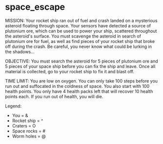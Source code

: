 # space_escape

MISSION:
Your rocket ship ran out of fuel and crash landed on a mysterious asteroid floating through space. 
Your sensors have detected a source of plutonium ore, which can be used to power your ship, scattered 
throughout the asteroid's surface. You must scavenge the asteroid in search of plutonium ore for fuel, 
as well as find pieces of your rocket ship that broke off during the crash. Be careful, you never know 
what could be lurking in the shadows...

OBJECTIVE:
You must search the asteroid for 5 pieces of plutonium ore and 5 pieces of your space ship before you 
can fix the ship and leave. Once all material is collected, go to your rocket ship to fix it and blast off.

TIME LIMIT:
You are low on oxygen. You can only take 100 steps before you run out and suffocated in the coldness of 
space. You also start with 100 health points. You only have 4 health packs left that will recover 
10 health points each. If you run out of health, you will die.

Legend:
 - You = &
 - Rocket ship = ^
 - Craters = O
 - Space rocks = #
 - Worm holes = @
